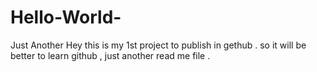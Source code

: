# Hello-World-
Just Another 
Hey this is my 1st project to publish in gethub . 
so it will be better to learn github , 
just another read me file . 
